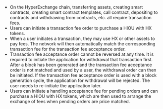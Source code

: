 *	On the HyperExchange chain, transferring assets, creating smart contracts, creating smart contract templates, call contract, depositing to contracts and withdrawing from contracts, etc. all require transaction fees. 
*	Users can initiate a transaction fee order to purchase a HIOU with HX tokens.
*	When a user initiates a transaction, they may use HX or other assets to pay fees. The network will then automatically match the corresponding transaction fee for the transaction fee acceptance order.
*	Transaction fee acceptance order cannot be reversed at any time. It is required to initiate the application for withdrawal that transaction first. After a block has been generated and the transaction fee acceptance order is not matched and used by a user, the withdrawal order can then be initiated. If the transaction fee acceptance order is used with a block generation cycle, the application for withdrawal will be rejected. The user needs to re-initiate the application later.
*	Users can initiate a handling acceptance fee for pending orders and can purchase a HIOU with HX tokens, which are then used to arrange the exchange of fees when pending orders are price matched.
